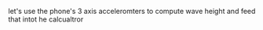 let's use the phone's 3 axis acceleromters to compute wave height and feed that intot he calcualtror


